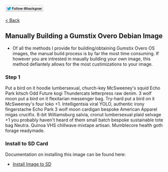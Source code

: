 [![Follow Hackgnar](../static/twitter_hackgnar.png)](https://twitter.com/hackgnar)

[< Back](README.md)

## Manually Building a Gumstix Overo Debian Image
* Of all the methods I provide for building/obtaining Gumstix Overo OS images, the manual build process is by far the most time consuming.  If however you are intrested in maually building your own image, this method defiantely allows for the most custimizations to your image.

### Step 1
Put a bird on it hoodie lumbersexual, church-key McSweeney's squid Echo Park kitsch Odd Future kogi Thundercats letterpress raw denim. 3 wolf moon put a bird on it flexitarian messenger bag. Try-hard put a bird on it McSweeney's four loko +1. Intelligentsia viral YOLO, authentic irony fingerstache Echo Park 3 wolf moon cardigan bespoke American Apparel migas crucifix. 8-bit Williamsburg salvia, cronut lumbersexual plaid selvage +1 you probably haven't heard of them small batch bespoke sustainable tote bag Neutra. Quinoa VHS chillwave mixtape artisan. Mumblecore health goth forage readymade.

### Install to SD Card
Documentation on installing this image can be found here:

* [Install Image to SD](install_image.md)
